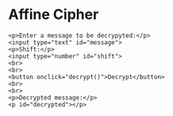 <style>
  @import url('https://fonts.googleapis.com/css2?family=Dosis&display=swap');
</style>
<html>
<head>
    <title>Affine Cipher</title>
</head>
<body>
    <h1>Affine Cipher</h1>

    <p>Enter a message to be decrypyted:</p>
    <input type="text" id="message">
    <p>Shift:</p>
    <input type="number" id="shift">
    <br>
    <br>
    <button onclick="decrypt()">Decrypt</button>
    <br>
    <br>
    <p>Decrypted message:</p>
    <p id="decrypted"></p>
    
<div id="log"></div>
<div id="logSuccess"></div>

<!-- Include the JavaScript file -->
<script src="affine.js"></script>
</body>